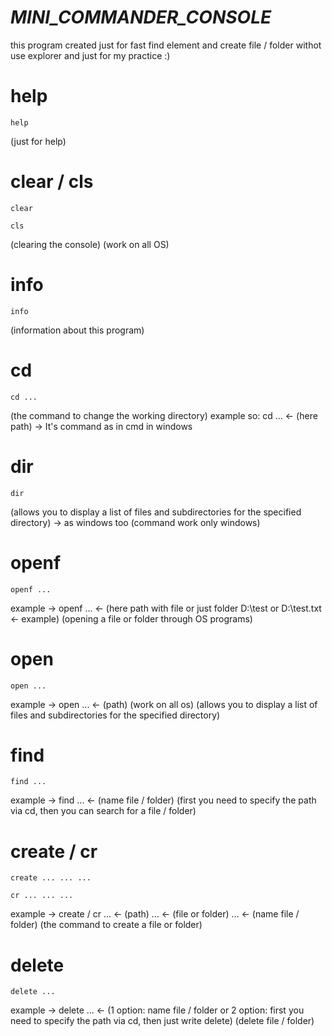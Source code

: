 # ___MINI_COMMANDER_CONSOLE___
this program created just for fast find element and create file / folder withot use explorer and just for my practice :)

# help
```
help
```
(just for help)

# clear / cls
```
clear
```
```
cls
```
(clearing the console) (work on all OS)

# info
```
info
```
(information about this program)

# cd
```
cd ... 
```
(the command to change the working directory) 
example so: cd ... <- (here path) -> It's command as in cmd in windows

# dir
```
dir
```
(allows you to display a list of files and subdirectories for the specified directory) -> as windows too (command work only windows)

# openf
```
openf ...
```
example -> openf ... <- (here path with file or just folder D:\test or D:\test.txt <- example)
(opening a file or folder through OS programs) 

# open
```
open ...
```
example -> open ... <- (path)  (work on all os)
(allows you to display a list of files and subdirectories for the specified directory) 

# find
```
find ...
```
example -> find ... <- (name file / folder)
(first you need to specify the path via cd, then you can search for a file / folder) 

# create / cr
```
create ... ... ...
```
```
cr ... ... ...
```
example -> create / cr ... <- (path) ... <- (file or folder) ... <- (name file / folder)
(the command to create a file or folder) 

# delete
```
delete ...
```
example -> delete ... <- (1 option: name file / folder or 2 option: first you need to specify the path via cd, then just write delete)
(delete file / folder) 




			


